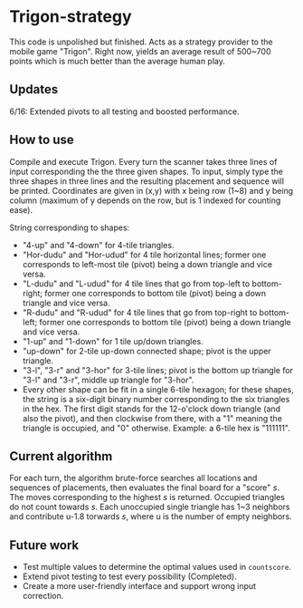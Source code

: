 # Trigon-strategy

This code is unpolished but finished. Acts as a strategy provider to the mobile game "Trigon". Right now, yields an average result of 500~700 points which is much better than the average human play.

## Updates

6/16: Extended pivots to all testing and boosted performance.

## How to use

Compile and execute Trigon. Every turn the scanner takes three lines of input corresponding the the three given shapes. To input, simply type the three shapes in three lines and the resulting placement and sequence will be printed. Coordinates are given in (x,y) with x being row (1~8) and y being column (maximum of y depends on the row, but is 1 indexed for counting ease).

String corresponding to shapes:
  * "4-up" and "4-down" for 4-tile triangles.
  * "Hor-dudu" and "Hor-udud" for 4 tile horizontal lines; former one corresponds to left-most tile (pivot) being a down triangle and vice versa.
  * "L-dudu" and "L-udud" for 4 tile lines that go from top-left to bottom-right; former one corresponds to bottom tile (pivot) being a down triangle and vice versa.
  * "R-dudu" and "R-udud" for 4 tile lines that go from top-right to bottom-left; former one corresponds to bottom tile (pivot) being a down triangle and vice versa.
  * "1-up" and "1-down" for 1 tile up/down triangles.
  * "up-down" for 2-tile up-down connected shape; pivot is the upper triangle.
  * "3-l", "3-r" and "3-hor" for 3-tile lines; pivot is the bottom up triangle for "3-l" and "3-r", middle up triangle for "3-hor".
  * Every other shape can be fit in a single 6-tile hexagon; for these shapes, the string is a six-digit binary number corresponding to the six triangles in the hex. The first digit stands for the 12-o'clock down triangle (and also the pivot), and then clockwise from there, with a "1" meaning the triangle is occupied, and "0" otherwise. Example: a 6-tile hex is "111111".

## Current algorithm

For each turn, the algorithm brute-force searches all locations and sequences of placements, then evaluates the final board for a "score" *s*. The moves corresponding to the highest *s* is returned. Occupied triangles do not count towards *s*. Each unoccupied single triangle has 1~3 neighbors and contribute u-1.8 torwards *s*, where u is the number of empty neighbors.

## Future work
  * Test multiple values to determine the optimal values used in <code>countscore</code>.
  * Extend pivot testing to test every possibility (Completed).
  * Create a more user-friendly interface and support wrong input correction.
